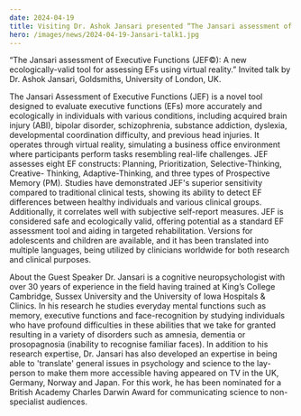 ```yaml
---
date: 2024-04-19
title: Visiting Dr. Ashok Jansari presented “The Jansari assessment of Executive Functions (JEF©), A new ecologically-valid tool for assessing EFs using virtual reality.”
hero: /images/news/2024-04-19-Jansari-talk1.jpg
---
```

 
“The Jansari assessment of Executive Functions (JEF©): A new ecologically-valid tool for assessing EFs using virtual reality.”
Invited talk by Dr. Ashok Jansari, Goldsmiths, University of London, UK.


The Jansari Assessment of Executive Functions (JEF) is a novel tool designed to evaluate executive functions (EFs) more accurately and ecologically in individuals with various conditions, including acquired brain injury (ABI), bipolar disorder, schizophrenia, substance addiction, dyslexia, developmental coordination difficulty, and previous head injuries. It operates through virtual reality, simulating a business office environment where participants perform tasks resembling real-life challenges. JEF assesses eight EF constructs: Planning, Prioritization, Selective-Thinking, Creative- Thinking, Adaptive-Thinking, and three types of Prospective Memory (PM). Studies have demonstrated JEF's superior sensitivity compared to traditional clinical tests, showing its ability to detect EF differences between healthy individuals and various clinical groups. Additionally, it correlates well with subjective self-report measures. JEF is considered safe and ecologically valid, offering potential as a standard EF assessment tool and aiding in targeted rehabilitation. Versions for adolescents and children are available, and it has been translated into multiple languages, being utilized by clinicians worldwide for both research and clinical purposes.

About the Guest Speaker
Dr. Jansari is a cognitive neuropsychologist with over 30 years of experience in the field having trained at King’s College Cambridge, Sussex University and the University of Iowa Hospitals & Clinics. In his research he studies everyday mental functions such as memory, executive functions and face-recognition by studying individuals who have profound difficulties in these abilities that we take for granted resulting in a variety of disorders such as amnesia, dementia or prosopagnosia (inability to recognise familiar faces). In addition to his research expertise, Dr. Jansari has also developed an expertise in being able to 'translate' general issues in psychology and science to the lay-person to make them more accessible having appeared on TV in the UK, Germany, Norway and Japan. For this work, he has been nominated for a British Academy Charles Darwin Award for communicating science to non-specialist audiences.
